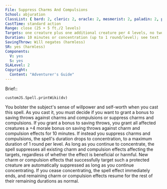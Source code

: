 ```yaml
---
File: Suppress Charms And Compulsions
School: abjuration
ClassList: { bard: 2, cleric: 2, oracle: 2, mesmerist: 2, paladin: 2, psychic: 2, shaman: 2, sorcerer: 2, wizard: 2 }
CastTime: standard action
Range: close (25 + 5 ft./2 levels)
Targets: one creature plus one additional creature per 4 levels, no two of which can be more than 30 ft. apart
Duration: 10 minutes or concentration (up to 1 round/level); see text
SavingThrow: Will negates (harmless)
SR: yes (harmless)
Components:
  V: yes
  S: yes
SLALevel: 2
Copyright:
  Content: "Adventurer's Guide"
---
```

Brief:: 

```dataviewjs
customJS.Spell.printWiki(dv)
```

You bolster the subject's sense of willpower and self-worth when you cast this spell. As you cast it, you must decide if you want to grant a bonus to saving throws against charms and compulsions or suppress charms and compulsions. If you grant a bonus to saving throws, you grant all affected creatures a +4 morale bonus on saving throws against charm and compulsion effects for 10 minutes. If instead you suppress charms and compulsions, the spell's duration drops to concentration, to a maximum duration of 1 round per level. As long as you continue to concentrate, the spell suppresses all existing charm and compulsion effects affecting the targets, regardless of whether the effect is beneficial or harmful. New charm or compulsion effects that successfully target such a protected creature are automatically suppressed as long as you continue concentrating. If you cease concentrating, the spell effect immediately ends, and remaining charm or compulsion effects resume for the rest of their remaining durations as normal.
